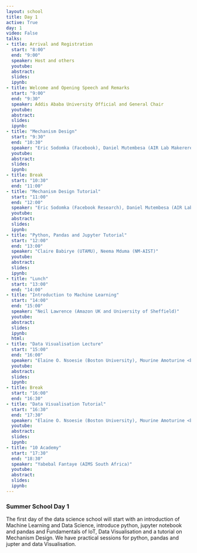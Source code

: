 ```yaml
---
layout: school
title: Day 1
active: True
day: 1
video: False
talks:
- title: Arrival and Registration
  start: "8:00"
  end: "9:00"
  speaker: Host and others
  youtube:
  abstract:
  slides:
  ipynb:
- title: Welcome and Opening Speech and Remarks
  start: "9:00"
  end: "9:30"
  speaker: Addis Ababa University Official and General Chair 
  youtube:
  abstract:
  slides:
  ipynb:
- title: "Mechanism Design"
  start: "9:30"
  end: "10:30"
  speaker: "Eric Sodomka (Facebook), Daniel Mutembesa (AIR Lab Makerere),<br /> Emmanuel Ozi-Yusef (University of Lokoja)"
  youtube:
  abstract:
  slides: 
  ipynb:
- title: Break
  start: "10:30"
  end: "11:00"
- title: "Mechanism Design Tutorial"
  start: "11:00"
  end: "12:00"
  speaker: "Eric Sodomka (Facebook Research), Daniel Mutembesa (AIR Lab Makerere),<br />Emmanuel Ozi-Yusef (University of Lokoja)"
  youtube:
  abstract:
  slides:
  ipynb:
- title: "Python, Pandas and Jupyter Tutorial"
  start: "12:00"
  end: "13:00"
  speaker: "Claire Babirye (UTAMU), Neema Mduma (NM-AIST)"
  youtube:
  abstract:
  slides: 
  ipynb:
- title: "Lunch"
  start: "13:00"
  end: "14:00"
- title: "Introduction to Machine Learning"
  start: "14:00"
  end: "15:00"
  speaker: "Neil Lawrence (Amazon UK and University of Sheffield)"
  youtube:
  abstract:
  slides: 
  ipynb: 
  html: 
- title: "Data Visualisation Lecture"
  start: "15:00"
  end: "16:00"
  speaker: "Elaine O. Nsoesie (Boston University), Mourine Amoturine <br />(UN Global Pulse), Ben Akera (MAK)"
  youtube:
  abstract:
  slides: 
  ipynb:
- title: Break
  start: "16:00"
  end: "16:30"
- title: "Data Visualisation Tutorial"
  start: "16:30"
  end: "17:30"
  speaker: "Elaine O. Nsoesie (Boston University), Mourine Amoturine <br /> (UN Global Pulse), Ben Akera (MAK)"
  youtube:
  abstract:
  slides:
  ipynb:
- title: "10 Academy"
  start: "17:30"
  end: "18:30"
  speaker: "Yabebal Fantaye (AIMS South Africa)"
  youtube:
  abstract:
  slides:
  ipynb:
---
```


<h3> Summer School Day 1 </h3>

<p>The first day of the data science school will start with an introduction of Machine Learning and Data Science, introduce python, jupyter notebook and pandas and Fundamentals of IoT, Data Visualisation and a tutorial on Mechanism Design. We have practical sessions for python, pandas and jupter and data Visualisation.</p>